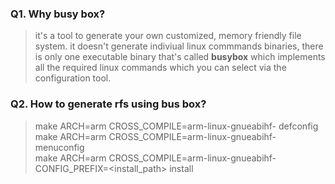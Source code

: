 ### Q1. Why busy box?
> it's a tool to generate your own customized, memory friendly file system.
> it doesn't generate indiviual linux commmands binaries, there is only one executable binary that's called **busybox** which implements   all the required linux commands which you can select via the configuration tool.

### Q2. How to generate rfs using bus box?
> make ARCH=arm CROSS_COMPILE=arm-linux-gnueabihf- defconfig  
> make ARCH=arm CROSS_COMPILE=arm-linux-gnueabihf- menuconfig  
> make ARCH=arm CROSS_COMPILE=arm-linux-gnueabihf- CONFIG_PREFIX=<install_path> install
 
